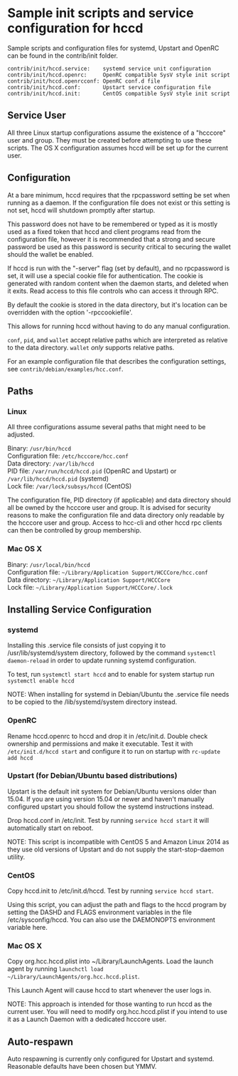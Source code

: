 Sample init scripts and service configuration for hccd
==========================================================

Sample scripts and configuration files for systemd, Upstart and OpenRC
can be found in the contrib/init folder.

    contrib/init/hccd.service:    systemd service unit configuration
    contrib/init/hccd.openrc:     OpenRC compatible SysV style init script
    contrib/init/hccd.openrcconf: OpenRC conf.d file
    contrib/init/hccd.conf:       Upstart service configuration file
    contrib/init/hccd.init:       CentOS compatible SysV style init script

Service User
---------------------------------

All three Linux startup configurations assume the existence of a "hcccore" user
and group.  They must be created before attempting to use these scripts.
The OS X configuration assumes hccd will be set up for the current user.

Configuration
---------------------------------

At a bare minimum, hccd requires that the rpcpassword setting be set
when running as a daemon.  If the configuration file does not exist or this
setting is not set, hccd will shutdown promptly after startup.

This password does not have to be remembered or typed as it is mostly used
as a fixed token that hccd and client programs read from the configuration
file, however it is recommended that a strong and secure password be used
as this password is security critical to securing the wallet should the
wallet be enabled.

If hccd is run with the "-server" flag (set by default), and no rpcpassword is set,
it will use a special cookie file for authentication. The cookie is generated with random
content when the daemon starts, and deleted when it exits. Read access to this file
controls who can access it through RPC.

By default the cookie is stored in the data directory, but it's location can be overridden
with the option '-rpccookiefile'.

This allows for running hccd without having to do any manual configuration.

`conf`, `pid`, and `wallet` accept relative paths which are interpreted as
relative to the data directory. `wallet` *only* supports relative paths.

For an example configuration file that describes the configuration settings,
see `contrib/debian/examples/hcc.conf`.

Paths
---------------------------------

### Linux

All three configurations assume several paths that might need to be adjusted.

Binary:              `/usr/bin/hccd`  
Configuration file:  `/etc/hcccore/hcc.conf`  
Data directory:      `/var/lib/hccd`  
PID file:            `/var/run/hccd/hccd.pid` (OpenRC and Upstart) or `/var/lib/hccd/hccd.pid` (systemd)  
Lock file:           `/var/lock/subsys/hccd` (CentOS)  

The configuration file, PID directory (if applicable) and data directory
should all be owned by the hcccore user and group.  It is advised for security
reasons to make the configuration file and data directory only readable by the
hcccore user and group.  Access to hcc-cli and other hccd rpc clients
can then be controlled by group membership.

### Mac OS X

Binary:              `/usr/local/bin/hccd`  
Configuration file:  `~/Library/Application Support/HCCCore/hcc.conf`  
Data directory:      `~/Library/Application Support/HCCCore`  
Lock file:           `~/Library/Application Support/HCCCore/.lock`  

Installing Service Configuration
-----------------------------------

### systemd

Installing this .service file consists of just copying it to
/usr/lib/systemd/system directory, followed by the command
`systemctl daemon-reload` in order to update running systemd configuration.

To test, run `systemctl start hccd` and to enable for system startup run
`systemctl enable hccd`

NOTE: When installing for systemd in Debian/Ubuntu the .service file needs to be copied to the /lib/systemd/system directory instead.

### OpenRC

Rename hccd.openrc to hccd and drop it in /etc/init.d.  Double
check ownership and permissions and make it executable.  Test it with
`/etc/init.d/hccd start` and configure it to run on startup with
`rc-update add hccd`

### Upstart (for Debian/Ubuntu based distributions)

Upstart is the default init system for Debian/Ubuntu versions older than 15.04. If you are using version 15.04 or newer and haven't manually configured upstart you should follow the systemd instructions instead.

Drop hccd.conf in /etc/init.  Test by running `service hccd start`
it will automatically start on reboot.

NOTE: This script is incompatible with CentOS 5 and Amazon Linux 2014 as they
use old versions of Upstart and do not supply the start-stop-daemon utility.

### CentOS

Copy hccd.init to /etc/init.d/hccd. Test by running `service hccd start`.

Using this script, you can adjust the path and flags to the hccd program by
setting the DASHD and FLAGS environment variables in the file
/etc/sysconfig/hccd. You can also use the DAEMONOPTS environment variable here.

### Mac OS X

Copy org.hcc.hccd.plist into ~/Library/LaunchAgents. Load the launch agent by
running `launchctl load ~/Library/LaunchAgents/org.hcc.hccd.plist`.

This Launch Agent will cause hccd to start whenever the user logs in.

NOTE: This approach is intended for those wanting to run hccd as the current user.
You will need to modify org.hcc.hccd.plist if you intend to use it as a
Launch Daemon with a dedicated hcccore user.

Auto-respawn
-----------------------------------

Auto respawning is currently only configured for Upstart and systemd.
Reasonable defaults have been chosen but YMMV.
